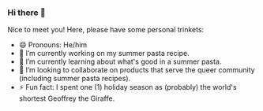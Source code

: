 ### Hi there 👋

<!--
**sarmini1/sarmini1** is a ✨ _special_ ✨ repository because its `README.md` (this file) appears on your GitHub profile.

Here are some ideas to get you started:

- 🔭 I’m currently working on ...
- 🌱 I’m currently learning ...
- 👯 I’m looking to collaborate on ...
- 🤔 I’m looking for help with ...
- 💬 Ask me about ...
- 📫 How to reach me: ...
- 😄 Pronouns: ...
- ⚡ Fun fact: ...
-->

Nice to meet you! Here, please have some personal trinkets:

- 😄 Pronouns: He/him
- 🔭 I’m currently working on my summer pasta recipe.
- 🌱 I’m currently learning about what's good in a summer pasta.
- 👯 I’m looking to collaborate on products that serve the queer community (including summer pasta recipes).
- ⚡ Fun fact: I spent one (1) holiday season as (probably) the world's shortest Geoffrey the Giraffe.
